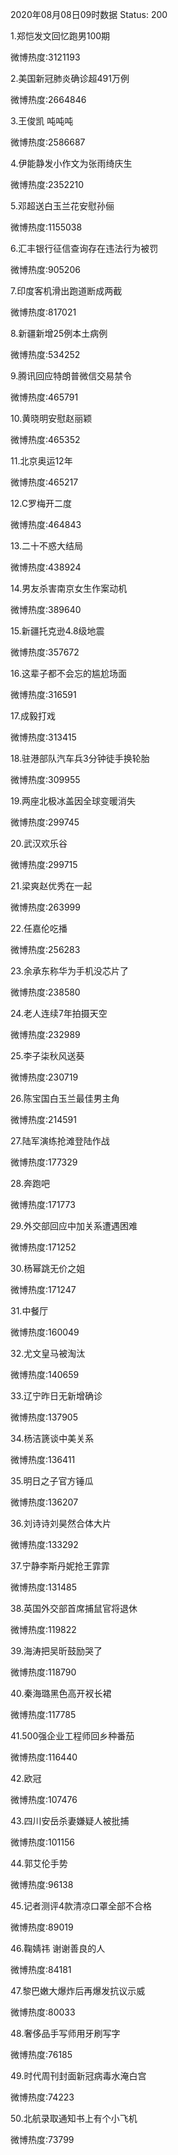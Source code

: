 2020年08月08日09时数据
Status: 200

1.郑恺发文回忆跑男100期

微博热度:3121193

2.美国新冠肺炎确诊超491万例

微博热度:2664846

3.王俊凯 吨吨吨

微博热度:2586687

4.伊能静发小作文为张雨绮庆生

微博热度:2352210

5.邓超送白玉兰花安慰孙俪

微博热度:1155038

6.汇丰银行征信查询存在违法行为被罚

微博热度:905206

7.印度客机滑出跑道断成两截

微博热度:817021

8.新疆新增25例本土病例

微博热度:534252

9.腾讯回应特朗普微信交易禁令

微博热度:465791

10.黄晓明安慰赵丽颖

微博热度:465352

11.北京奥运12年

微博热度:465217

12.C罗梅开二度

微博热度:464843

13.二十不惑大结局

微博热度:438924

14.男友杀害南京女生作案动机

微博热度:389640

15.新疆托克逊4.8级地震

微博热度:357672

16.这辈子都不会忘的尴尬场面

微博热度:316591

17.成毅打戏

微博热度:313415

18.驻港部队汽车兵3分钟徒手换轮胎

微博热度:309955

19.两座北极冰盖因全球变暖消失

微博热度:299745

20.武汉欢乐谷

微博热度:299715

21.梁爽赵优秀在一起

微博热度:263999

22.任嘉伦吃播

微博热度:256283

23.余承东称华为手机没芯片了

微博热度:238580

24.老人连续7年拍摄天空

微博热度:232989

25.李子柒秋风送葵

微博热度:230719

26.陈宝国白玉兰最佳男主角

微博热度:214591

27.陆军演练抢滩登陆作战

微博热度:177329

28.奔跑吧

微博热度:171773

29.外交部回应中加关系遭遇困难

微博热度:171252

30.杨幂跳无价之姐

微博热度:171247

31.中餐厅

微博热度:160049

32.尤文皇马被淘汰

微博热度:140659

33.辽宁昨日无新增确诊

微博热度:137905

34.杨洁篪谈中美关系

微博热度:136411

35.明日之子官方锤瓜

微博热度:136207

36.刘诗诗刘昊然合体大片

微博热度:133292

37.宁静李斯丹妮抢王霏霏

微博热度:131485

38.英国外交部首席捕鼠官将退休

微博热度:119822

39.海涛把吴昕鼓励哭了

微博热度:118790

40.秦海璐黑色高开衩长裙

微博热度:117785

41.500强企业工程师回乡种番茄

微博热度:116440

42.欧冠

微博热度:107476

43.四川安岳杀妻嫌疑人被批捕

微博热度:101156

44.郭艾伦手势

微博热度:96138

45.记者测评4款清凉口罩全部不合格

微博热度:89019

46.鞠婧祎 谢谢善良的人

微博热度:84181

47.黎巴嫩大爆炸后再爆发抗议示威

微博热度:80033

48.奢侈品手写师用牙刷写字

微博热度:76185

49.时代周刊封面新冠病毒水淹白宫

微博热度:74223

50.北航录取通知书上有个小飞机

微博热度:73799

